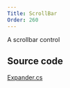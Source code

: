 ```yaml
---
Title: ScrollBar
Order: 260
---
```

A scrollbar control

## Source code
[Expander.cs](https://github.com/AvaloniaUI/Avalonia/blob/master/src/Avalonia.Controls/Primitives/ScrollBar.cs)


